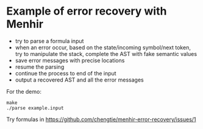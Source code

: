 # Example of error recovery with Menhir

- try to parse a formula input
- when an error occur, based on the state/incoming symbol/next token, try to manipulate the stack, complete the AST with fake semantic values
- save error messages with precise locations
- resume the parsing
- continue the process to end of the input
- output a recovered AST and all the error messages

For the demo:

```
make
./parse example.input
```

Try formulas in https://github.com/chengtie/menhir-error-recovery/issues/1